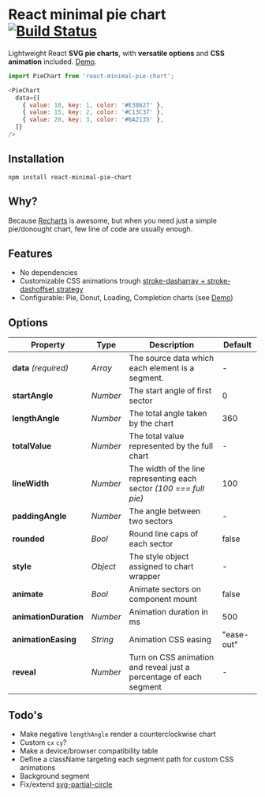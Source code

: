 # React minimal pie chart [![Build Status][ci-img]][ci]
Lightweight React **SVG pie charts**, with **versatile options** and **CSS animation** included. [Demo][storybook].

[ci-img]:                       https://travis-ci.org/toomuchdesign/react-minimal-pie-chart.svg
[ci]:                           https://travis-ci.org/toomuchdesign/react-minimal-pie-chart
[storybook]:                    https://f4442c1e-0562-45ed-89e9-34b069224803.sbook.io

```js
import PieChart from 'react-minimal-pie-chart';

<PieChart
  data={[
    { value: 10, key: 1, color: '#E38627' },
    { value: 15, key: 2, color: '#C13C37' },
    { value: 20, key: 3, color: '#6A2135' },
  ]}
/>
```

## Installation
```console
npm install react-minimal-pie-chart
```

## Why?
Because [Recharts](https://github.com/recharts/recharts) is awesome, but when you need just a simple pie/donought chart, few line of code are usually enough.

## Features
- No dependencies
- Customizable CSS animations trough [stroke-dasharray + stroke-dashoffset strategy](https://css-tricks.com/svg-line-animation-works/)
- Configurable: Pie, Donut, Loading, Completion charts (see [Demo][storybook])


## Options
Property | Type | Description | Default
----- | ----- | ----- | -----
**data** *(required)* | *Array* | The source data which each element is a segment. | -
**startAngle** | *Number* | The start angle of first sector | 0
**lengthAngle** | *Number* | The total angle taken by the chart | 360
**totalValue** | *Number* | The total value represented by the full chart | -
**lineWidth** | *Number* | The width of the line representing each sector *(100 === full pie)* | 100
**paddingAngle** | *Number* | The angle between two sectors| -
**rounded** | *Bool* | Round line caps of each sector| false
**style** | *Object* | The style object assigned to chart wrapper | -
**animate** | *Bool* | Animate sectors on component mount| false
**animationDuration** | *Number* | Animation duration in ms | 500
**animationEasing** | *String* | Animation CSS easing | "ease-out"
**reveal** | *Number* | Turn on CSS animation and reveal just a percentage of each segment| -

## Todo's
- Make negative `lengthAngle` render a counterclockwise chart
- Custom `cx` `cy`?
- Make a device/browser compatibility table
- Define a className targeting each segment path for custom CSS animations
- Background segment
- Fix/extend [svg-partial-circle](https://github.com/derhuerst/svg-partial-circle)
